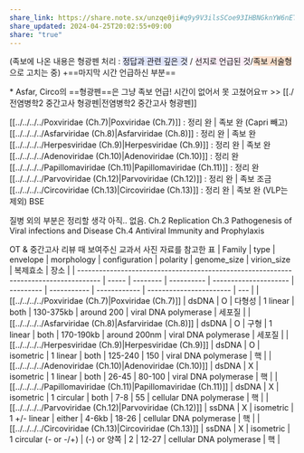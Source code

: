 ```yaml
---
share_link: https://share.note.sx/unzqe0ji#q9y9V3ilsSCoe93IHBNGknYW6nETSTkDPWtLYfCqXtQ
share_updated: 2024-04-25T20:02:55+09:00
share: "true"
---
```


(족보에 나온 내용은 형광펜 처리 : <span style="background:#e0e5fc">정답과 관련 깊은 것</span> / <span style="background:#fceef8">선지로 언급된 것</span>/<span style="background:rgba(240, 107, 5, 0.2)">족보 서술형</span> 으로 고치는 중)
+==마지막 시간 언급하신 부분==

\* Asfar, Circo의 ==형광펜==은 그냥 족보 언급! 시간이 없어서 못 고쳤어요ㅠ
\>> [[./전염병학2 중간고사 형광펜|전염병학2 중간고사 형광펜]]

[[../../../../Poxviridae (Ch.7)|Poxviridae (Ch.7)]] : 정리 완 | 족보 완 (Capri 빼고)
[[../../../../Asfarviridae (Ch.8)|Asfarviridae (Ch.8)]] : 정리 완 | 족보 완
[[../../../../Herpesviridae (Ch.9)|Herpesviridae (Ch.9)]] : 정리 완 | 족보 완
[[../../../../Adenoviridae (Ch.10)|Adenoviridae (Ch.10)]] : 정리 완
[[../../../../Papillomaviridae (Ch.11)|Papillomaviridae (Ch.11)]] : 정리 완
[[../../../../Parvoviridae (Ch.12)|Parvoviridae (Ch.12)]] : 정리 완 | 족보 조금
[[../../../../Circoviridae (Ch.13)|Circoviridae (Ch.13)]] : 정리 완 | 족보 완 (VLP는 제외)
BSE

질병 외의 부분은 정리할 생각 아직.. 없음.
Ch.2 Replication
Ch.3 Pathogenesis of Viral infections and Disease
Ch.4 Antiviral Immunity and Prophylaxis

OT & 중간고사 리뷰 때 보여주신 교과서 사진 자료를 참고한 표
| Family                                                                               | type  | envelope | morphology | configuration         | polarity  | genome_size | virion_size  | 복제효소                    | 장소  |
| ------------------------------------------------------------------------------------ | ----- | -------- | ---------- | --------------------- | --------- | ----------- | ------------ | ----------------------- | --- |
| [[../../../../Poxviridae (Ch.7)\|Poxviridae (Ch.7)]]               | dsDNA | O        | 다형성        | 1 linear              | both      | 130-375kb   | around 200   | viral DNA polymerase    | 세포질 |
| [[../../../../Asfarviridae (Ch.8)\|Asfarviridae (Ch.8)]]           | dsDNA | O        | 구형         | 1 linear              | both      | 170-190kb   | around 200nm | viral DNA polymerase    | 세포질 |
| [[../../../../Herpesviridae (Ch.9)\|Herpesviridae (Ch.9)]]         | dsDNA | O        | isometric  | 1 linear              | both      | 125-240     | 150          | viral DNA polymerase    | 핵   |
| [[../../../../Adenoviridae (Ch.10)\|Adenoviridae (Ch.10)]]         | dsDNA | X        | isometric  | 1 linear              | both      | 26-45       | 80-100       | viral DNA polymerase    | 핵   |
| [[../../../../Papillomaviridae (Ch.11)\|Papillomaviridae (Ch.11)]] | dsDNA | X        | isometric  | 1 circular            | both      | 7-8         | 55           | cellular DNA polymerase | 핵   |
| [[../../../../Parvoviridae (Ch.12)\|Parvoviridae (Ch.12)]]         | ssDNA | X        | isometric  | 1 +/- linear          | either    | 4-6kb       | 18-26        | cellular DNA polymerase | 핵   |
| [[../../../../Circoviridae (Ch.13)\|Circoviridae (Ch.13)]]         | ssDNA | X        | isometric  | 1 circular (- or -/+) | (-) or 양쪽 | 2           | 12-27        | cellular DNA polymerase | 핵   |



